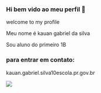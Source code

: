 ### Hi bem vido ao meu perfil 👋


welcome to my profile

Meu nome é kauan gabriel da silva

Sou aluno do primeiro 1B 

### para entrar em contato:
kauan.gabriel.silva10escola.pr.gov.br

![](https://media1.tenor.com/m/6tspb2b8WNIAAAAC/tim%C3%A3o-coring%C3%A3o.gif)
